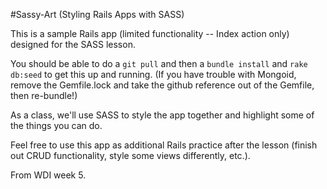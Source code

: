 #Sassy-Art (Styling Rails Apps with SASS)

This is a sample Rails app (limited functionality -- Index action only) designed for the SASS lesson. 

You should be able to do a ```git pull``` and then a ```bundle install``` and ```rake db:seed``` to get this up and running. (If you have trouble with Mongoid, remove the Gemfile.lock and take the github reference out of the Gemfile, then re-bundle!)

As a class, we'll use SASS to style the app together and highlight some of the things you can do.

Feel free to use this app as additional Rails practice after the lesson (finish out CRUD functionality, style some views differently, etc.).

From WDI week 5.